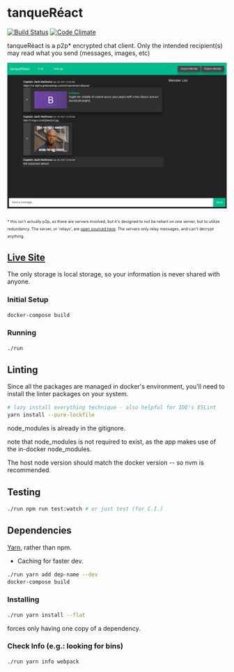 # tanqueRéact
[![Build Status](https://travis-ci.org/NullVoxPopuli/tanqueReact.svg?branch=master)](https://travis-ci.org/NullVoxPopuli/tanqueReact)
[![Code Climate](https://codeclimate.com/github/NullVoxPopuli/tanqueReact/badges/gpa.svg)](https://codeclimate.com/github/NullVoxPopuli/tanqueReact)

tanqueRéact is a p2p* encrypted chat client. Only the intended recipient(s) may read what you send (messages, images, etc)

![The Chat screen. I'm the only one on the network right now, so that's why the member's list is empty... ](./docs/images/chat.png)


<span style='font-size: 9px; line-height: 10px;'>\* this isn't actually p2p, as there are servers involved, but it's designed to not be reliant on one server, but to utilize redundancy. The server, or 'relays', are [open sourced here](https://github.com/NullVoxPopuli/mesh-relay).
The servers only relay messages, and can't decrypt anything.
</span>

## [Live Site](https://nullvoxpopuli.github.io/tanqueReact/)
The only storage is local storage, so your information is never shared with anyone.

### Initial Setup

```bash
docker-compose build
```

### Running

```bash
./run
```

## Linting

Since all the packages are managed in docker's environment, you'll need to install the linter packages on your system.

```bash
# lazy install everything technique - also helpful for IDE's ESLint
yarn install --pure-lockfile
```

node_modules is already in the gitignore.

note that node_modules is not required to exist, as the app makes use of the in-docker node_modules.

The host node version should match the docker version -- so nvm is recommended.

## Testing

```bash
./run npm run test:watch # or just test (for C.I.)
```

## Dependencies

[Yarn](https://yarnpkg.com/en/), rather than npm.
 - Caching for faster dev.

```bash
./run yarn add dep-name --dev
docker-compose build
```

### Installing
```bash
./run yarn install --flat
```
forces only having one copy of a dependency.

### Check Info (e.g.: looking for bins)
```bash
./run yarn info webpack
```
